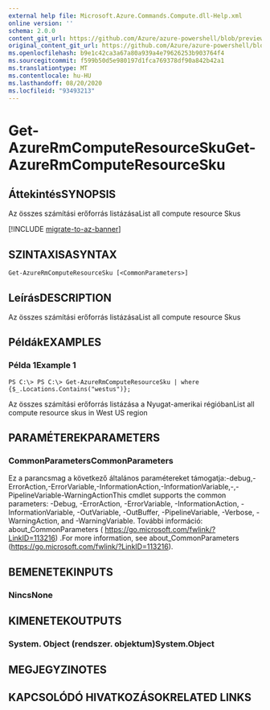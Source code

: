 ```yaml
---
external help file: Microsoft.Azure.Commands.Compute.dll-Help.xml
online version: ''
schema: 2.0.0
content_git_url: https://github.com/Azure/azure-powershell/blob/preview/src/ResourceManager/Compute/Stack/Commands.Compute/help/Get-AzureRmComputeResourceSku.md
original_content_git_url: https://github.com/Azure/azure-powershell/blob/preview/src/ResourceManager/Compute/Stack/Commands.Compute/help/Get-AzureRmComputeResourceSku.md
ms.openlocfilehash: b9e1c42ca3a67a80a939a4e79626253b903764f4
ms.sourcegitcommit: f599b50d5e980197d1fca769378df90a842b42a1
ms.translationtype: MT
ms.contentlocale: hu-HU
ms.lasthandoff: 08/20/2020
ms.locfileid: "93493213"
---
```

# <span data-ttu-id="d319e-101">Get-AzureRmComputeResourceSku</span><span class="sxs-lookup"><span data-stu-id="d319e-101">Get-AzureRmComputeResourceSku</span></span>

## <span data-ttu-id="d319e-102">Áttekintés</span><span class="sxs-lookup"><span data-stu-id="d319e-102">SYNOPSIS</span></span>
<span data-ttu-id="d319e-103">Az összes számítási erőforrás listázása</span><span class="sxs-lookup"><span data-stu-id="d319e-103">List all compute resource Skus</span></span>

[!INCLUDE [migrate-to-az-banner](../../includes/migrate-to-az-banner.md)]

## <span data-ttu-id="d319e-104">SZINTAXISA</span><span class="sxs-lookup"><span data-stu-id="d319e-104">SYNTAX</span></span>

```
Get-AzureRmComputeResourceSku [<CommonParameters>]
```

## <span data-ttu-id="d319e-105">Leírás</span><span class="sxs-lookup"><span data-stu-id="d319e-105">DESCRIPTION</span></span>
<span data-ttu-id="d319e-106">Az összes számítási erőforrás listázása</span><span class="sxs-lookup"><span data-stu-id="d319e-106">List all compute resource Skus</span></span>

## <span data-ttu-id="d319e-107">Példák</span><span class="sxs-lookup"><span data-stu-id="d319e-107">EXAMPLES</span></span>

### <span data-ttu-id="d319e-108">Példa 1</span><span class="sxs-lookup"><span data-stu-id="d319e-108">Example 1</span></span>
```
PS C:\> PS C:\> Get-AzureRmComputeResourceSku | where {$_.Locations.Contains("westus")};
```

<span data-ttu-id="d319e-109">Az összes számítási erőforrás listázása a Nyugat-amerikai régióban</span><span class="sxs-lookup"><span data-stu-id="d319e-109">List all compute resource skus in West US region</span></span>

## <span data-ttu-id="d319e-110">PARAMÉTEREK</span><span class="sxs-lookup"><span data-stu-id="d319e-110">PARAMETERS</span></span>

### <span data-ttu-id="d319e-111">CommonParameters</span><span class="sxs-lookup"><span data-stu-id="d319e-111">CommonParameters</span></span>
<span data-ttu-id="d319e-112">Ez a parancsmag a következő általános paramétereket támogatja:-debug,-ErrorAction,-ErrorVariable,-InformationAction,-InformationVariable,-,-PipelineVariable-WarningAction</span><span class="sxs-lookup"><span data-stu-id="d319e-112">This cmdlet supports the common parameters: -Debug, -ErrorAction, -ErrorVariable, -InformationAction, -InformationVariable, -OutVariable, -OutBuffer, -PipelineVariable, -Verbose, -WarningAction, and -WarningVariable.</span></span> <span data-ttu-id="d319e-113">További információ: about_CommonParameters ( https://go.microsoft.com/fwlink/?LinkID=113216) .</span><span class="sxs-lookup"><span data-stu-id="d319e-113">For more information, see about_CommonParameters (https://go.microsoft.com/fwlink/?LinkID=113216).</span></span>

## <span data-ttu-id="d319e-114">BEMENETEK</span><span class="sxs-lookup"><span data-stu-id="d319e-114">INPUTS</span></span>

### <span data-ttu-id="d319e-115">Nincs</span><span class="sxs-lookup"><span data-stu-id="d319e-115">None</span></span>


## <span data-ttu-id="d319e-116">KIMENETEK</span><span class="sxs-lookup"><span data-stu-id="d319e-116">OUTPUTS</span></span>

### <span data-ttu-id="d319e-117">System. Object (rendszer. objektum)</span><span class="sxs-lookup"><span data-stu-id="d319e-117">System.Object</span></span>

## <span data-ttu-id="d319e-118">MEGJEGYZI</span><span class="sxs-lookup"><span data-stu-id="d319e-118">NOTES</span></span>

## <span data-ttu-id="d319e-119">KAPCSOLÓDÓ HIVATKOZÁSOK</span><span class="sxs-lookup"><span data-stu-id="d319e-119">RELATED LINKS</span></span>

